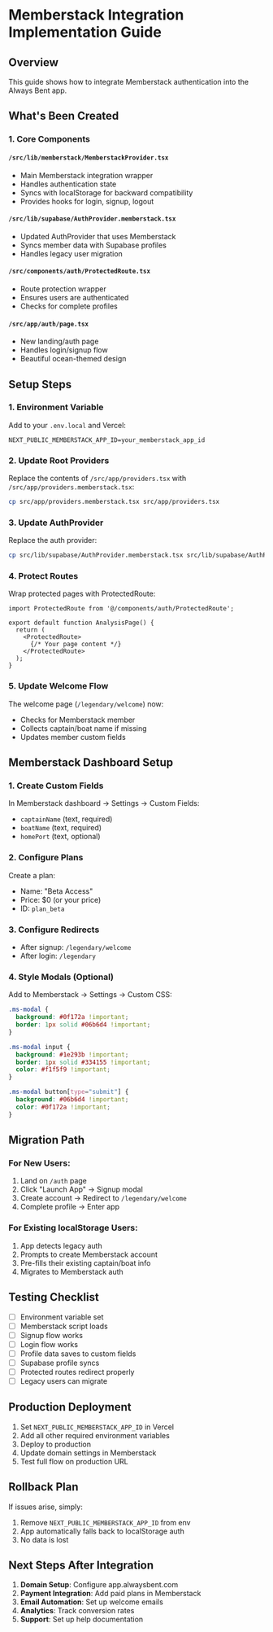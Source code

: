 # Memberstack Integration Implementation Guide

## Overview
This guide shows how to integrate Memberstack authentication into the Always Bent app.

## What's Been Created

### 1. Core Components

#### `/src/lib/memberstack/MemberstackProvider.tsx`
- Main Memberstack integration wrapper
- Handles authentication state
- Syncs with localStorage for backward compatibility
- Provides hooks for login, signup, logout

#### `/src/lib/supabase/AuthProvider.memberstack.tsx`
- Updated AuthProvider that uses Memberstack
- Syncs member data with Supabase profiles
- Handles legacy user migration

#### `/src/components/auth/ProtectedRoute.tsx`
- Route protection wrapper
- Ensures users are authenticated
- Checks for complete profiles

#### `/src/app/auth/page.tsx`
- New landing/auth page
- Handles login/signup flow
- Beautiful ocean-themed design

## Setup Steps

### 1. Environment Variable
Add to your `.env.local` and Vercel:
```
NEXT_PUBLIC_MEMBERSTACK_APP_ID=your_memberstack_app_id
```

### 2. Update Root Providers
Replace the contents of `/src/app/providers.tsx` with `/src/app/providers.memberstack.tsx`:
```bash
cp src/app/providers.memberstack.tsx src/app/providers.tsx
```

### 3. Update AuthProvider
Replace the auth provider:
```bash
cp src/lib/supabase/AuthProvider.memberstack.tsx src/lib/supabase/AuthProvider.tsx
```

### 4. Protect Routes
Wrap protected pages with ProtectedRoute:
```tsx
import ProtectedRoute from '@/components/auth/ProtectedRoute';

export default function AnalysisPage() {
  return (
    <ProtectedRoute>
      {/* Your page content */}
    </ProtectedRoute>
  );
}
```

### 5. Update Welcome Flow
The welcome page (`/legendary/welcome`) now:
- Checks for Memberstack member
- Collects captain/boat name if missing
- Updates member custom fields

## Memberstack Dashboard Setup

### 1. Create Custom Fields
In Memberstack dashboard → Settings → Custom Fields:
- `captainName` (text, required)
- `boatName` (text, required)  
- `homePort` (text, optional)

### 2. Configure Plans
Create a plan:
- Name: "Beta Access"
- Price: $0 (or your price)
- ID: `plan_beta`

### 3. Configure Redirects
- After signup: `/legendary/welcome`
- After login: `/legendary`

### 4. Style Modals (Optional)
Add to Memberstack → Settings → Custom CSS:
```css
.ms-modal {
  background: #0f172a !important;
  border: 1px solid #06b6d4 !important;
}

.ms-modal input {
  background: #1e293b !important;
  border: 1px solid #334155 !important;
  color: #f1f5f9 !important;
}

.ms-modal button[type="submit"] {
  background: #06b6d4 !important;
  color: #0f172a !important;
}
```

## Migration Path

### For New Users:
1. Land on `/auth` page
2. Click "Launch App" → Signup modal
3. Create account → Redirect to `/legendary/welcome`
4. Complete profile → Enter app

### For Existing localStorage Users:
1. App detects legacy auth
2. Prompts to create Memberstack account
3. Pre-fills their existing captain/boat info
4. Migrates to Memberstack auth

## Testing Checklist

- [ ] Environment variable set
- [ ] Memberstack script loads
- [ ] Signup flow works
- [ ] Login flow works
- [ ] Profile data saves to custom fields
- [ ] Supabase profile syncs
- [ ] Protected routes redirect properly
- [ ] Legacy users can migrate

## Production Deployment

1. Set `NEXT_PUBLIC_MEMBERSTACK_APP_ID` in Vercel
2. Add all other required environment variables
3. Deploy to production
4. Update domain settings in Memberstack
5. Test full flow on production URL

## Rollback Plan

If issues arise, simply:
1. Remove `NEXT_PUBLIC_MEMBERSTACK_APP_ID` from env
2. App automatically falls back to localStorage auth
3. No data is lost

## Next Steps After Integration

1. **Domain Setup**: Configure app.alwaysbent.com
2. **Payment Integration**: Add paid plans in Memberstack
3. **Email Automation**: Set up welcome emails
4. **Analytics**: Track conversion rates
5. **Support**: Set up help documentation
